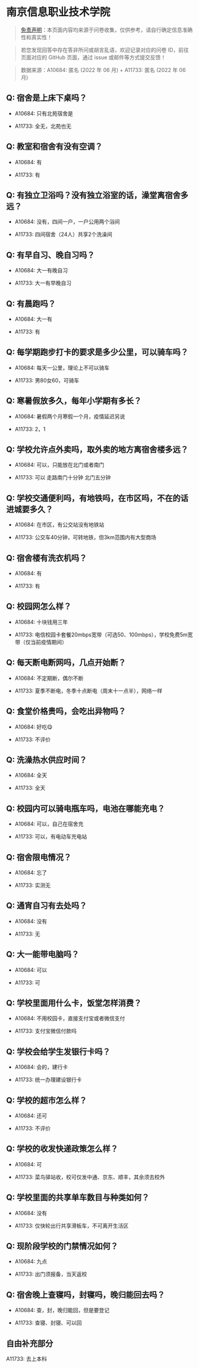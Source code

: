 # 南京信息职业技术学院

> [免责声明](https://colleges.chat/#_3)：本页面内容均来源于问卷收集，仅供参考，请自行确定信息准确性和真实性！

> 若您发现回答中存在答非所问或胡言乱语，欢迎记录对应的问卷 ID，前往页面对应的 GitHub 页面，通过 issue 或邮件等方式提交反馈！

> 数据来源：A10684: 匿名 (2022 年 06 月) + A11733: 匿名 (2022 年 06 月)

## Q: 宿舍是上床下桌吗？

- A10684: 只有北苑宿舍是

- A11733: 全无，北苑也无

## Q: 教室和宿舍有没有空调？

- A10684: 有

- A11733: 有

## Q: 有独立卫浴吗？没有独立浴室的话，澡堂离宿舍多远？

- A10684: 没有，四间一户，一户公用两个浴间

- A11733: 四间宿舍（24人）共享2个洗澡间

## Q: 有早自习、晚自习吗？

- A10684: 大一有晚自习

- A11733: 大一有早晚自习

## Q: 有晨跑吗？

- A10684: 大一有

- A11733: 有

## Q: 每学期跑步打卡的要求是多少公里，可以骑车吗？

- A10684: 每天一公里，理论上不可以骑车

- A11733: 男80女60，可骑车

## Q: 寒暑假放多久，每年小学期有多长？

- A10684: 暑假两个月寒假一个月，疫情延迟另说

- A11733: 2，1

## Q: 学校允许点外卖吗，取外卖的地方离宿舍楼多远？

- A10684: 可以，只能放在北门或者南门

- A11733: 可以 走路南门十分钟 北门五分钟

## Q: 学校交通便利吗，有地铁吗，在市区吗，不在的话进城要多久？

- A10684: 在市区，有公交站没有地铁站

- A11733: 公交车40分钟，可转地铁，但3km范围内有大型商场

## Q: 宿舍楼有洗衣机吗？

- A10684: 有

- A11733: 有

## Q: 校园网怎么样？

- A10684: 十块钱用三年

- A11733: 电信校园卡套餐20mbps宽带（可选50、100mbps），学校免费5m宽带（仅当前疫情期间）

## Q: 每天断电断网吗，几点开始断？

- A10684: 不定期断，偶尔不断

- A11733: 夏季不断电，冬季十点断电（周末十一点半），网络一样

## Q: 食堂价格贵吗，会吃出异物吗？

- A10684: 好吃😋

- A11733: 不评价

## Q: 洗澡热水供应时间？

- A10684: 全天

- A11733: 全天

## Q: 校园内可以骑电瓶车吗，电池在哪能充电？

- A10684: 可以，自己在宿舍充

- A11733: 可以，有电动车充电站

## Q: 宿舍限电情况？

- A10684: 忘了

- A11733: 实测无

## Q: 通宵自习有去处吗？

- A10684: 没有

- A11733: 无

## Q: 大一能带电脑吗？

- A10684: 可以

- A11733: 可

## Q: 学校里面用什么卡，饭堂怎样消费？

- A10684: 不用校园卡，直接支付宝或者微信支付

- A11733: 支付宝微信付款吗

## Q: 学校会给学生发银行卡吗？

- A10684: 会的，建行卡

- A11733: 统一办理建设银行卡

## Q: 学校的超市怎么样？

- A10684: 还可

- A11733: 不评价

## Q: 学校的收发快递政策怎么样？

- A10684: 可

- A11733: 菜鸟驿站收，校可仅发中通、京东、顺丰，其余须去校外

## Q: 学校里面的共享单车数目与种类如何？

- A10684: 没有

- A11733: 仅快轮出行共享滑板车，不可离开生活区

## Q: 现阶段学校的门禁情况如何？

- A10684: 九点

- A11733: 出门须报备，当天返校

## Q: 宿舍晚上查寝吗，封寝吗，晚归能回去吗？

- A10684: 查，封，晚归能回，但是要登记

- A11733: 查寝、封寝、可以回

## 自由补充部分

A11733: 去上本科